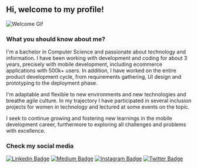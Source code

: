 
## Hi, welcome to my profile!

![Welcome Gif](https://media.giphy.com/media/bcKmIWkUMCjVm/giphy.gif)
### What you should know about me?

I'm a bachelor in Computer Science and passionate about technology and information. I have been working with development and coding for about 3 years, precisely with mobile development, including ecommerce applications with 500k+ users. In addition, I have worked on the entire product development cycle, from requirements gathering, UI design and prototyping to the deployment phase.

I'm adaptable and flexible to new environments and new technologies and breathe agile culture. In my trajectory I have participated in several inclusion projects for women in technology and lectured at some events on the topic.

I seek to continue growing and fostering new learnings in the mobile development career, furthermore to exploring all challenges and problems with excellence.


### Check my social media
[![Linkedin Badge](https://img.shields.io/badge/-LinkedIn-blue?style=flat-square&logo=Linkedin&logoColor=white&link=https://www.linkedin.com/in/moniquealtero/)](https://www.linkedin.com/in/moniquealtero/)
[![Medium Badge](https://img.shields.io/badge/-Medium-000000?style=flat-square&labelColor=000000&logo=medium&logoColor=white&link=https://medium.com/@moniquealtero)](https://medium.com/@moniquealtero)
[![Instagram Badge](https://img.shields.io/badge/-Instagram-C13584?style=flat-square&labelColor=C13584&logo=instagram&logoColor=white&link=https://www.instagram.com/moniquealtero/)](https://www.instagram.com/moniquealtero/)
[![Twitter Badge](https://img.shields.io/badge/-Twitter-blue?style=flat-square&logo=Twitter&logoColor=white&link=https://www.twitter.com/moniquealtero/)](https://www.twitter.com/moniquealtero)
